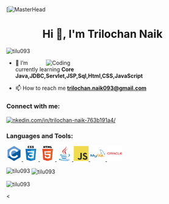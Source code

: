 [![MasterHead](https://img.freepik.com/free-vector/digital-coding-background-with-numbers-zero-one_1017-30363.jpg?w=826&t=st=1664693144~exp=1664693744~hmac=cf761ba16d79d8a4aa8e546601da9a6fffa9fc841fc29b6eab158e7e137edd07)
<h1 align="center">Hi 👋, I'm Trilochan Naik</h1>
<p align="left"> <img src="https://komarev.com/ghpvc/?username=tilu093&label=Profile%20views&color=0e75b6&style=flat" alt="tilu093" /> </p>
<img align="right" alt="Coding" width="400" src="https://miro.medium.com/max/720/1*ELcUZLT-wWFd3_womEweBA.jpeg">

- 🌱 I’m currently learning **Core Java,JDBC,Servlet,JSP,Sql,Html,CSS,JavaScript**

- 📫 How to reach me **trilochan.naik093@gmail.com**

<h3 align="left">Connect with me:</h3>
<p align="left">
<a href="https://linkedin.com/in/nkedin.com/in/trilochan-naik-763b191a4/" target="blank"><img align="center" src="https://raw.githubusercontent.com/rahuldkjain/github-profile-readme-generator/master/src/images/icons/Social/linked-in-alt.svg" alt="nkedin.com/in/trilochan-naik-763b191a4/" height="30" width="40" /></a>
</p>

<h3 align="left">Languages and Tools:</h3>
<p align="left"> <a href="https://www.cprogramming.com/" target="_blank" rel="noreferrer"> <img src="https://raw.githubusercontent.com/devicons/devicon/master/icons/c/c-original.svg" alt="c" width="40" height="40"/> </a> <a href="https://www.w3schools.com/css/" target="_blank" rel="noreferrer"> <img src="https://raw.githubusercontent.com/devicons/devicon/master/icons/css3/css3-original-wordmark.svg" alt="css3" width="40" height="40"/> </a> <a href="https://www.w3.org/html/" target="_blank" rel="noreferrer"> <img src="https://raw.githubusercontent.com/devicons/devicon/master/icons/html5/html5-original-wordmark.svg" alt="html5" width="40" height="40"/> </a> <a href="https://www.java.com" target="_blank" rel="noreferrer"> <img src="https://raw.githubusercontent.com/devicons/devicon/master/icons/java/java-original.svg" alt="java" width="40" height="40"/> </a> <a href="https://developer.mozilla.org/en-US/docs/Web/JavaScript" target="_blank" rel="noreferrer"> <img src="https://raw.githubusercontent.com/devicons/devicon/master/icons/javascript/javascript-original.svg" alt="javascript" width="40" height="40"/> </a> <a href="https://www.mysql.com/" target="_blank" rel="noreferrer"> <img src="https://raw.githubusercontent.com/devicons/devicon/master/icons/mysql/mysql-original-wordmark.svg" alt="mysql" width="40" height="40"/> </a> <a href="https://www.oracle.com/" target="_blank" rel="noreferrer"> <img src="https://raw.githubusercontent.com/devicons/devicon/master/icons/oracle/oracle-original.svg" alt="oracle" width="40" height="40"/> </a> </p>

<p><img align="left" src="https://github-readme-stats.vercel.app/api/top-langs?username=tilu093&show_icons=true&locale=en&layout=compact" alt="tilu093" /></p>

<p>&nbsp;<img align="center" src="https://github-readme-stats.vercel.app/api?username=tilu093&show_icons=true&locale=en" alt="tilu093" /></p>

<p><img align="center" src="https://github-readme-streak-stats.herokuapp.com/?user=tilu093&" alt="tilu093" /></p>
<

